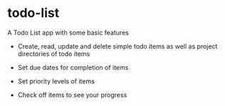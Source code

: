 # todo-list
A Todo List app with some basic features

- Create, read, update  and delete simple todo items as well as project directories of todo items


- Set due dates for completion of items

- Set priority levels of items

- Check off items to see your progress